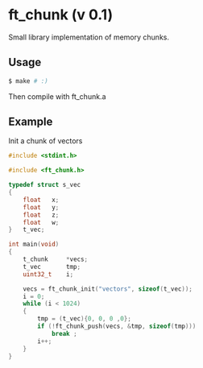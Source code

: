 # ft_chunk (v 0.1)

Small library implementation of memory chunks.

## Usage
```bash
$ make # :)
```
Then compile with ft_chunk.a

## Example
Init a chunk of vectors

```c
#include <stdint.h>

#include <ft_chunk.h>

typedef struct s_vec
{
	float	x;
	float	y;
	float	z;
	float	w;
}	t_vec;

int main(void)
{
	t_chunk		*vecs;
	t_vec		tmp;
	uint32_t	i;

	vecs = ft_chunk_init("vectors", sizeof(t_vec));
	i = 0;
	while (i < 1024)
	{	
		tmp = (t_vec){0, 0, 0 ,0};
		if (!ft_chunk_push(vecs, &tmp, sizeof(tmp)))
			break ;
		i++;
	}
}
```
